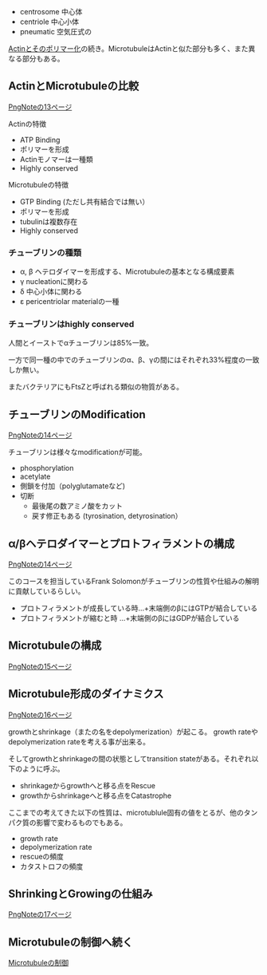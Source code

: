 - centrosome 中心体
- centriole 中心小体
- pneumatic 空気圧式の

[Actinとそのポリマー化](Actinとそのポリマー化.md)の続き。MicrotubuleはActinと似た部分も多く、また異なる部分もある。

## ActinとMicrotubuleの比較

[PngNoteの13ページ](https://karino2.github.io/ImageGallery/CellBiology706x2.html#lg=1&slide=12)

Actinの特徴

- ATP Binding
- ポリマーを形成
- Actinモノマーは一種類
- Highly conserved

Microtubuleの特徴

- GTP Binding (ただし共有結合では無い）
- ポリマーを形成
- tubulinは複数存在
- Highly conserved

### チューブリンの種類

- α, β ヘテロダイマーを形成する、Microtubuleの基本となる構成要素
- γ nucleationに関わる
- δ 中心小体に関わる
- ε pericentriolar materialの一種

### チューブリンはhighly conserved

人間とイーストでαチューブリンは85%一致。

一方で同一種の中でのチューブリンのα、β、γの間にはそれぞれ33%程度の一致しか無い。

またバクテリアにもFtsZと呼ばれる類似の物質がある。

## チューブリンのModification

[PngNoteの14ページ](https://karino2.github.io/ImageGallery/CellBiology706x2.html#lg=1&slide=13)

チューブリンは様々なmodificationが可能。

- phosphorylation
- acetylate
- 側鎖を付加（polyglutamateなど)
- 切断
   - 最後尾の数アミノ酸をカット
   - 戻す修正もある (tyrosination, detyrosination）

## α/βヘテロダイマーとプロトフィラメントの構成

[PngNoteの14ページ](https://karino2.github.io/ImageGallery/CellBiology706x2.html#lg=1&slide=13)

このコースを担当しているFrank Solomonがチューブリンの性質や仕組みの解明に貢献しているらしい。

- プロトフィラメントが成長している時...+末端側のβにはGTPが結合している
- プロトフィラメントが縮むと時 ...+末端側のβにはGDPが結合している

## Microtubuleの構成

[PngNoteの15ページ](https://karino2.github.io/ImageGallery/CellBiology706x2.html#lg=1&slide=14)


## Microtubule形成のダイナミクス

[PngNoteの16ページ](https://karino2.github.io/ImageGallery/CellBiology706x2.html#lg=1&slide=15)

growthとshrinkage（またの名をdepolymerization）が起こる。
growth rateやdepolymerization rateを考える事が出来る。

そしてgrowthとshrinkageの間の状態としてtransition stateがある。それぞれ以下のように呼ぶ。

- shrinkageからgrowthへと移る点をRescue
- growthからshrinkageへと移る点をCatastrophe

ここまでの考えてきた以下の性質は、microtublule固有の値をとるが、他のタンパク質の影響で変わるものでもある。

- growth rate
- depolymerization rate
- rescueの頻度
- カタストロフの頻度

## ShrinkingとGrowingの仕組み

[PngNoteの17ページ](https://karino2.github.io/ImageGallery/CellBiology706x2.html#lg=1&slide=16)

## Microtubuleの制御へ続く

[Microtubuleの制御](Microtubuleの制御.md)